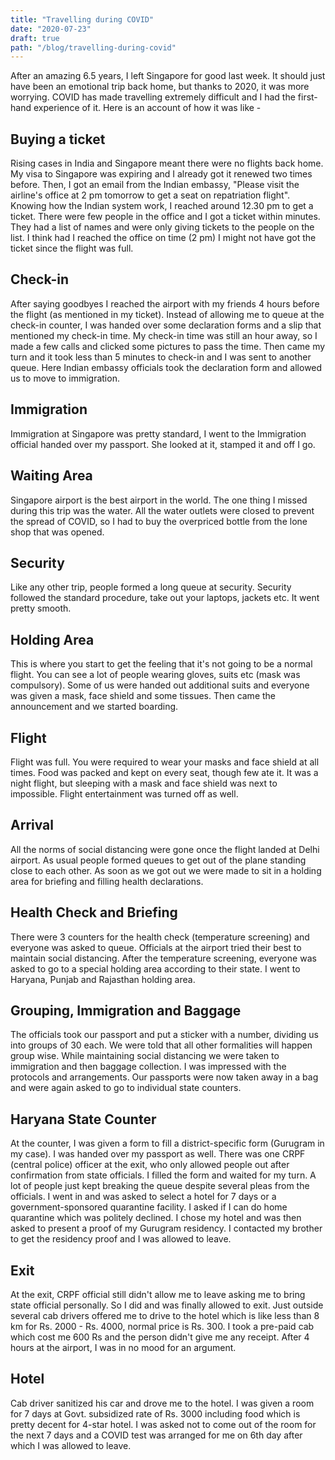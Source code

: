 ```yaml
---
title: "Travelling during COVID"
date: "2020-07-23"
draft: true
path: "/blog/travelling-during-covid"
---
```


After an amazing 6.5 years, I left Singapore for good last week. It should just have been an emotional trip back home, but thanks to 2020, it was more worrying. COVID has made travelling extremely difficult and I had the first-hand experience of it. Here is an account of how it was like -

## Buying a ticket
Rising cases in India and Singapore meant there were no flights back home. My visa to Singapore was expiring and I already got it renewed two times before. Then, I got an email from the Indian embassy, "Please visit the airline's office at 2 pm tomorrow to get a seat on repatriation flight". Knowing how the Indian system work, I reached around 12.30 pm to get a ticket. There were few people in the office and I got a ticket within minutes. They had a list of names and were only giving tickets to the people on the list.  I think had I reached the office on time (2 pm) I might not have got the ticket since the flight was full.

## Check-in
After saying goodbyes I reached the airport with my friends 4 hours before the flight (as mentioned in my ticket). Instead of allowing me to queue at the check-in counter, I was handed over some declaration forms and a slip that mentioned my check-in time. My check-in time was still an hour away, so I made a few calls and clicked some pictures to pass the time. Then came my turn and it took less than 5 minutes to check-in and I was sent to another queue. Here Indian embassy officials took the declaration form and allowed us to move to immigration.

## Immigration
Immigration at Singapore was pretty standard, I went to the Immigration official handed over my passport. She looked at it, stamped it and off I go.

## Waiting Area
Singapore airport is the best airport in the world. The one thing I missed during this trip was the water. All the water outlets were closed to prevent the spread of COVID, so I had to buy the overpriced bottle from the lone shop that was opened.

## Security
Like any other trip, people formed a long queue at security.  Security followed the standard procedure, take out your laptops, jackets etc. It went pretty smooth.

## Holding Area
This is where you start to get the feeling that it's not going to be a normal flight. You can see a lot of people wearing gloves, suits etc (mask was compulsory). Some of us were handed out additional suits and everyone was given a mask, face shield and some tissues. Then came the announcement and we started boarding.

## Flight
Flight was full. You were required to wear your masks and face shield at all times. Food was packed and kept on every seat, though few ate it. It was a night flight, but sleeping with a mask and face shield was next to impossible. Flight entertainment was turned off as well.

## Arrival
All the norms of social distancing were gone once the flight landed at Delhi airport. As usual people formed queues to get out of the plane standing close to each other. As soon as we got out we were made to sit in a holding area for briefing and filling health declarations.

## Health Check and Briefing
There were 3 counters for the health check (temperature screening) and everyone was asked to queue. Officials at the airport tried their best to maintain social distancing. After the temperature screening, everyone was asked to go to a special holding area according to their state. I went to Haryana, Punjab and Rajasthan holding area.

## Grouping, Immigration and Baggage
The officials took our passport and put a sticker with a number, dividing us into groups of 30 each. We were told that all other formalities will happen group wise. While maintaining social distancing we were taken to immigration and then baggage collection. I was impressed with the protocols and arrangements. Our passports were now taken away in a bag and were again asked to go to individual state counters.

## Haryana State Counter
At the counter, I was given a form to fill a district-specific form (Gurugram in my case). I was handed over my passport as well. There was one CRPF (central police) officer at the exit, who only allowed people out after confirmation from state officials. I filled the form and waited for my turn. A lot of people just kept breaking the queue despite several pleas from the officials. I went in and was asked to select a hotel for 7 days or a government-sponsored quarantine facility. I asked if I can do home quarantine which was politely declined. I chose my hotel and was then asked to present a proof of my Gurugram residency. I contacted my brother to get the residency proof and I was allowed to leave.

## Exit
At the exit, CRPF official still didn't allow me to leave asking me to bring state official personally. So I did and was finally allowed to exit. Just outside several cab drivers offered me to drive to the hotel which is like less than 8 km for Rs. 2000 - Rs. 4000, normal price is Rs. 300. I took a pre-paid cab which cost me 600 Rs and the person didn't give me any receipt. After 4 hours at the airport, I was in no mood for an argument.

## Hotel
Cab driver sanitized his car and drove me to the hotel. I was given a room for 7 days at Govt. subsidized rate of Rs. 3000 including food which is pretty decent for 4-star hotel. I was asked not to come out of the room for the next 7 days and a COVID test was arranged for me on 6th day after which I was allowed to leave.

